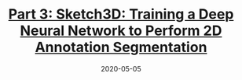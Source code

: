 ---
type: blog
layout: archive
date: 2020-05-05
title: "[Part 3: Sketch3D: Training a Deep Neural Network to Perform 2D Annotation Segmentation
](https://medium.com/swlh/part-3-sketch3d-training-a-2d-u-net-neural-network-in-pytorch-to-perform-annotation-segmentation-a789d00b8842)"
header:
  teaser: "/assets/images/sketch3d-part-3-teaser.png"
excerpt: "Sketch3D: An AR android application to turn 2D sketches into 3D virtual objects"
---